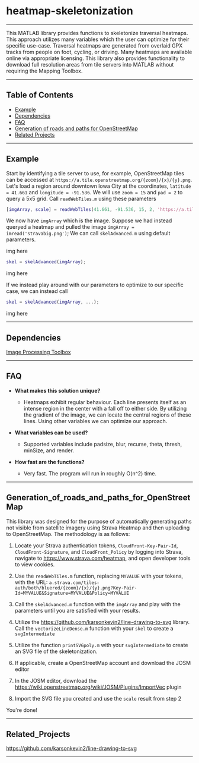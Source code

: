 # heatmap-skeletonization

---

This MATLAB library provides functions to skeletonize traversal heatmaps. This approach utilizes many variables which the user can optimize for their specific use-case. Traversal heatmaps are generated from overlaid GPX tracks from people on foot, cycling, or driving. Many heatmaps are available online via appropriate licensing. This library also provides functionality to download full resolution areas from tile servers into MATLAB without requiring the Mapping Toolbox.

---

## Table of Contents

- [Example](#Example)
- [Dependencies](#Dependencies)
- [FAQ](#FAQ)
- [Generation of roads and paths for OpenStreetMap](#Generation_of_roads_and_paths_for_OpenStreetMap)
- [Related Projects](#Related_Projects)

---

## Example
Start by identifying a tile server to use, for example, OpenStreetMap tiles can be accessed at `https://a.tile.openstreetmap.org/{zoom}/{x}/{y}.png`. Let's load a region around downtown Iowa City at the coordinates, `latitude = 41.661` and `longitude = -91.536`. We will use `zoom = 15` and `pad = 2` to query a 5x5 grid. Call `readWebTiles.m` using these parameters

```MATLAB
[imgArray, scale] = readWebTiles(41.661, -91.536, 15, 2, 'https://a.tile.openstreetmap.org/{zoom}/{x}/{y}.png');
```

We now have `imgArray` which is the image. Suppose we had instead queryed a heatmap and pulled the image `imgArray = imread('stravabig.png')`; We can call `skelAdvanced.m` using default parameters.

img here

```MATLAB
skel = skelAdvanced(imgArray);
```

img here

If we instead play around with our parameters to optimize to our specific case, we can instead call

```MATLAB
skel = skelAdvanced(imgArray, ...);
```

img here


---

## Dependencies
[Image Processing Toolbox](https://www.mathworks.com/products/image.html)

---

## FAQ

- **What makes this solution unique?**

  - Heatmaps exhibit regular behaviour. Each line presents itself as an intense region in the center with a fall off to either side. By utilizing the gradient of the image, we can locate the central regions of these lines. Using other variables we can optimize our approach.

- **What variables can be used?**

  - Supported variables include padsize, blur, recurse, theta, thresh, minSize, and render.

- **How fast are the functions?**

  - Very fast. The program will run in roughly O(n^2) time.
  

---

## Generation_of_roads_and_paths_for_OpenStreetMap

This library was designed for the purpose of automatically generating paths not visible from satellite imagery using Strava Heatmap and then uploading to OpenStreetMap. The methodology is as follows:

1. Locate your Strava authentication tokens, `CloudFront-Key-Pair-Id`, `CloudFront-Signature`, and `CloudFront_Policy` by logging into Strava, navigate to https://www.strava.com/heatmap, and open developer tools to view cookies. 

2. Use the `readWebTiles.m` function, replacing `MYVALUE` with your tokens, with the URL: `a.strava.com/tiles-auth/both/bluered/{zoom}/{x}/{y}.png?Key-Pair-Id=MYVALUE&Signature=MYVALUE&Policy=MYVALUE`

3. Call the `skelAdvanced.m` function with the `imgArray` and play with the parameters until you are satisfied with your results.

4. Utilize the https://github.com/karsonkevin2/line-drawing-to-svg library. Call the `vectorizeLineDense.m` function with your `skel` to create a `svgIntermediate`

5. Utilize the function `printSVGpoly.m` with your `svgIntermediate` to create an SVG file of the skeletonization.

6. If applicable, create a OpenStreetMap account and download the JOSM editor

7. In the JOSM editor, download the https://wiki.openstreetmap.org/wiki/JOSM/Plugins/ImportVec plugin

8. Import the SVG file you created and use the `scale` result from step 2

You're done!

---

## Related_Projects
https://github.com/karsonkevin2/line-drawing-to-svg

---
